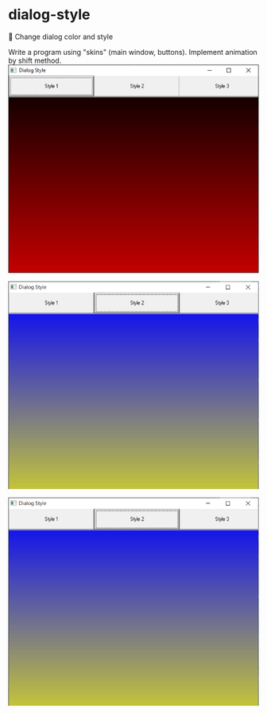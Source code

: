 # dialog-style
🎨 Change dialog color and style

Write a program using "skins" (main window, buttons). Implement animation by shift method.
![1](Screenshots/style1.png)

![2](Screenshots/style2.png)

![2](Screenshots/style2.png)
